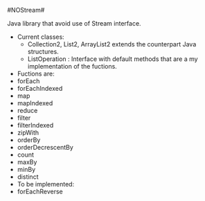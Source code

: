 #NOStream#

Java library that avoid use of Stream interface.

* Current classes: <br />
   * Collection2, List2, ArrayList2 extends the counterpart Java structures. <br />
   * ListOperation : Interface with default methods that are a my implementation of the fuctions. <br />
* Fuctions are: <br />
 * forEach<br />
 * forEachIndexed<br />
 * map<br />
 * mapIndexed<br />
 * reduce<br />
 * filter<br />
 * filterIndexed<br />
 * zipWith<br />
 * orderBy<br />
 * orderDecrescentBy<br />
 * count<br />
 * maxBy<br />
 * minBy<br />
 * distinct <br />
* To be implemented:<br />
 * forEachReverse<br />

